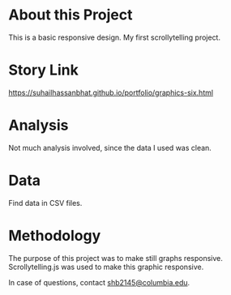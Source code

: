 # About this Project

This is a basic responsive design. My first scrollytelling project.

# Story Link
https://suhailhassanbhat.github.io/portfolio/graphics-six.html

# Analysis
Not much analysis involved, since the data I used was clean.

# Data
Find data in CSV files.

# Methodology
The purpose of this project was to make still graphs responsive. Scrollytelling.js was used to make this graphic responsive. 

In case of questions, contact shb2145@columbia.edu.
